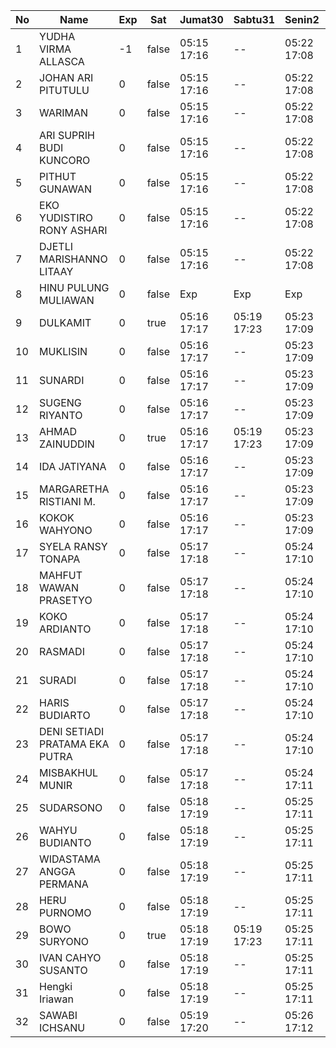 | No | Name | Exp | Sat | Jumat30 | Sabtu31 | Senin2 | Selasa3 | Rabu4 | Kamis5 | Jumat6 | Sabtu7 | Senin9 | Selasa10 | Rabu11 | Kamis12 | Jumat13 | Sabtu14 | Senin16 | Selasa17 | Rabu18 | Kamis19 | Jumat20 |
|-----|-----|-----|-----|-----|-----|-----|-----|-----|-----|-----|-----|-----|-----|-----|-----|-----|-----|-----|-----|-----|-----|-----|
| 1 | YUDHA VIRMA ALLASCA | -1 | false | 05:15 17:16 | -- | 05:22 17:08 | 05:28 17:00 | 05:29 17:00 | 05:23 17:00 | 05:08 17:09 | -- | 05:08 17:24 | 05:11 17:17 | 05:18 17:00 | 05:04 17:23 | 05:18 17:27 | -- | 05:29 17:27 | 05:06 17:19 | 05:12 17:09 | 05:09 17:26 | 05:03 17:11 |
| 2 | JOHAN ARI PITUTULU | 0 | false | 05:15 17:16 | -- | 05:22 17:08 | 05:28 17:00 | 05:29 17:00 | 05:23 17:00 | 05:08 17:09 | -- | 05:08 17:24 | 05:11 17:17 | 05:18 17:00 | 05:04 17:23 | 05:18 17:27 | -- | 05:29 17:27 | 05:06 17:19 | 05:12 17:09 | 05:09 17:26 | 05:03 17:11 |
| 3 | WARIMAN | 0 | false | 05:15 17:16 | -- | 05:22 17:08 | 05:28 17:00 | 05:29 17:00 | 05:23 17:00 | 05:08 17:09 | -- | 05:08 17:24 | 05:11 17:17 | 05:18 17:00 | 05:04 17:23 | 05:18 17:27 | -- | 05:29 17:27 | 05:06 17:19 | 05:12 17:09 | 05:09 17:26 | 05:03 17:11 |
| 4 | ARI SUPRIH BUDI KUNCORO | 0 | false | 05:15 17:16 | -- | 05:22 17:08 | 05:28 17:00 | 05:29 17:00 | 05:23 17:00 | 05:08 17:09 | -- | 05:08 17:24 | 05:11 17:17 | 05:18 17:00 | 05:04 17:23 | 05:18 17:27 | -- | 05:29 17:27 | 05:06 17:19 | 05:12 17:09 | 05:09 17:26 | 05:03 17:11 |
| 5 | PITHUT GUNAWAN | 0 | false | 05:15 17:16 | -- | 05:22 17:08 | 05:28 17:00 | 05:29 17:00 | 05:23 17:00 | 05:08 17:09 | -- | 05:08 17:24 | 05:11 17:17 | 05:18 17:00 | 05:04 17:23 | 05:18 17:27 | -- | 05:29 17:27 | 05:06 17:19 | 05:12 17:09 | 05:09 17:26 | 05:03 17:11 |
| 6 | EKO YUDISTIRO RONY ASHARI | 0 | false | 05:15 17:16 | -- | 05:22 17:08 | 05:28 17:00 | 05:29 17:00 | 05:23 17:00 | 05:08 17:09 | -- | 05:08 17:24 | 05:11 17:17 | 05:18 17:00 | 05:04 17:23 | 05:18 17:27 | -- | 05:29 17:27 | 05:06 17:19 | 05:12 17:09 | 05:09 17:26 | 05:03 17:12 |
| 7 | DJETLI MARISHANNO LITAAY | 0 | false | 05:15 17:16 | -- | 05:22 17:08 | 05:28 17:00 | 05:29 17:00 | 05:23 17:00 | 05:08 17:09 | -- | 05:08 17:25 | 05:11 17:17 | 05:18 17:01 | 05:04 17:23 | 05:18 17:27 | -- | 05:29 17:27 | 05:06 17:19 | 05:12 17:09 | 05:09 17:26 | 05:03 17:12 |
| 8 | HINU PULUNG MULIAWAN | 0 | false | Exp | Exp | Exp | Exp | Exp | Exp | Exp | Exp | Exp | Exp | Exp | Exp | Exp | Exp | Exp | Exp | Exp | Exp | Exp |
| 9 | DULKAMIT | 0 | true | 05:16 17:17 | 05:19 17:23 | 05:23 17:09 | 05:29 17:01 | 05:30 17:01 | 05:24 17:01 | 05:09 17:10 | 05:27 17:25 | 05:09 17:25 | 05:12 17:18 | 05:19 17:01 | 05:05 17:24 | 05:19 17:28 | 05:20 17:06 | 05:30 17:28 | 05:07 17:20 | 05:13 17:10 | 05:10 17:27 | 05:04 17:12 |
| 10 | MUKLISIN | 0 | false | 05:16 17:17 | -- | 05:23 17:09 | 05:29 17:01 | 05:30 17:01 | 05:24 17:01 | 05:09 17:10 | -- | 05:09 17:25 | 05:12 17:18 | 05:19 17:01 | 05:05 17:24 | 05:19 17:28 | -- | 05:30 17:28 | 05:07 17:20 | 05:13 17:10 | 05:10 17:27 | 05:04 17:12 |
| 11 | SUNARDI | 0 | false | 05:16 17:17 | -- | 05:23 17:09 | 05:29 17:01 | 05:30 17:01 | 05:24 17:01 | 05:09 17:10 | -- | 05:09 17:25 | 05:12 17:18 | 05:19 17:01 | 05:05 17:24 | 05:19 17:28 | -- | 05:30 17:28 | 05:07 17:20 | 05:13 17:10 | 05:10 17:27 | 05:04 17:12 |
| 12 | SUGENG RIYANTO | 0 | false | 05:16 17:17 | -- | 05:23 17:09 | 05:29 17:01 | 05:30 17:01 | 05:24 17:01 | 05:09 17:10 | -- | 05:09 17:25 | 05:12 17:18 | 05:19 17:01 | 05:05 17:24 | 05:19 17:28 | -- | 05:30 17:28 | 05:07 17:20 | 05:13 17:10 | 05:10 17:27 | 05:04 17:12 |
| 13 | AHMAD ZAINUDDIN | 0 | true | 05:16 17:17 | 05:19 17:23 | 05:23 17:09 | 05:29 17:01 | 05:30 17:01 | 05:24 17:01 | 05:09 17:10 | 05:27 17:25 | 05:09 17:25 | 05:12 17:18 | 05:19 17:01 | 05:05 17:24 | 05:19 17:28 | 05:20 17:06 | 05:30 17:28 | 05:07 17:20 | 05:13 17:10 | 05:10 17:27 | 05:04 17:12 |
| 14 | IDA JATIYANA | 0 | false | 05:16 17:17 | -- | 05:23 17:09 | 05:29 17:01 | 05:30 17:01 | 05:24 17:01 | 05:09 17:10 | -- | 05:09 17:25 | 05:12 17:18 | 05:19 17:02 | 05:05 17:24 | 05:19 17:28 | -- | 05:30 17:28 | 05:07 17:20 | 05:13 17:10 | 05:10 17:27 | 05:04 17:13 |
| 15 | MARGARETHA RISTIANI M. | 0 | false | 05:16 17:17 | -- | 05:23 17:09 | 05:29 17:01 | 05:30 17:01 | 05:24 17:01 | 05:09 17:10 | -- | 05:09 17:26 | 05:12 17:18 | 05:19 17:02 | 05:05 17:25 | 05:19 17:28 | -- | 05:30 17:28 | 05:07 17:20 | 05:13 17:10 | 05:10 17:27 | 05:04 17:13 |
| 16 | KOKOK WAHYONO | 0 | false | 05:16 17:17 | -- | 05:23 17:09 | 05:29 17:01 | 05:30 17:01 | 05:24 17:01 | 05:09 17:10 | -- | 05:09 17:26 | 05:13 17:18 | 05:19 17:02 | 05:05 17:25 | 05:20 17:29 | -- | 05:30 17:28 | 05:07 17:20 | 05:13 17:10 | 05:10 17:27 | 05:04 17:13 |
| 17 | SYELA RANSY TONAPA | 0 | false | 05:17 17:18 | -- | 05:24 17:10 | 05:30 17:02 | 05:31 17:02 | 05:25 17:02 | 05:10 17:11 | -- | 05:10 17:26 | 05:13 17:19 | 05:20 17:02 | 05:06 17:25 | 05:20 17:29 | -- | 05:31 17:29 | 05:08 17:21 | 05:14 17:11 | 05:11 17:28 | 05:05 17:13 |
| 18 | MAHFUT WAWAN PRASETYO | 0 | false | 05:17 17:18 | -- | 05:24 17:10 | 05:30 17:02 | 05:31 17:02 | 05:25 17:02 | 05:10 17:11 | -- | 05:10 17:26 | 05:13 17:19 | 05:20 17:02 | 05:06 17:25 | 05:20 17:29 | -- | 05:31 17:29 | 05:08 17:21 | 05:14 17:11 | 05:11 17:28 | 05:05 17:13 |
| 19 | KOKO ARDIANTO | 0 | false | 05:17 17:18 | -- | 05:24 17:10 | 05:30 17:02 | 05:31 17:02 | 05:25 17:02 | 05:10 17:11 | -- | 05:10 17:26 | 05:13 17:19 | 05:20 17:03 | 05:06 17:25 | 05:20 17:29 | -- | 05:31 17:29 | 05:08 17:21 | 05:14 17:11 | 05:11 17:28 | 05:05 17:13 |
| 20 | RASMADI | 0 | false | 05:17 17:18 | -- | 05:24 17:10 | 05:30 17:02 | 05:31 17:02 | 05:25 17:02 | 05:10 17:11 | -- | 05:10 17:26 | 05:13 17:19 | 05:20 17:03 | 05:06 17:26 | 05:20 17:29 | -- | 05:31 17:29 | 05:08 17:21 | 05:14 17:11 | 05:11 17:28 | 05:05 17:13 |
| 21 | SURADI | 0 | false | 05:17 17:18 | -- | 05:24 17:10 | 05:30 17:02 | 05:31 17:02 | 05:25 17:02 | 05:10 17:11 | -- | 05:10 17:26 | 05:13 17:19 | 05:20 17:03 | 05:06 17:26 | 05:20 17:29 | -- | 05:31 17:29 | 05:08 17:21 | 05:14 17:11 | 05:11 17:28 | 05:05 17:14 |
| 22 | HARIS BUDIARTO | 0 | false | 05:17 17:18 | -- | 05:24 17:10 | 05:30 17:02 | 05:31 17:02 | 05:25 17:02 | 05:10 17:11 | -- | 05:10 17:27 | 05:13 17:19 | 05:20 17:03 | 05:06 17:26 | 05:20 17:29 | -- | 05:31 17:29 | 05:08 17:21 | 05:14 17:11 | 05:11 17:28 | 05:05 17:14 |
| 23 | DENI SETIADI PRATAMA EKA PUTRA | 0 | false | 05:17 17:18 | -- | 05:24 17:10 | 05:30 17:02 | 05:31 17:02 | 05:25 17:02 | 05:10 17:11 | -- | 05:10 17:27 | 05:14 17:19 | 05:20 17:03 | 05:06 17:26 | 05:20 17:29 | -- | 05:31 17:29 | 05:08 17:21 | 05:14 17:11 | 05:11 17:28 | 05:05 17:14 |
| 24 | MISBAKHUL MUNIR | 0 | false | 05:17 17:18 | -- | 05:24 17:11 | 05:31 17:02 | 05:31 17:02 | 05:25 17:03 | 05:10 17:11 | -- | 05:10 17:27 | 05:14 17:19 | 05:20 17:03 | 05:07 17:26 | 05:21 17:30 | -- | 05:31 17:29 | 05:08 17:21 | 05:14 17:11 | 05:12 17:29 | 05:05 17:14 |
| 25 | SUDARSONO | 0 | false | 05:18 17:19 | -- | 05:25 17:11 | 05:31 17:03 | 05:32 17:03 | 05:26 17:03 | 05:11 17:12 | -- | 05:11 17:27 | 05:14 17:20 | 05:21 17:03 | 05:07 17:27 | 05:21 17:30 | -- | 05:32 17:30 | 05:09 17:22 | 05:15 17:12 | 05:12 17:29 | 05:06 17:14 |
| 26 | WAHYU BUDIANTO | 0 | false | 05:18 17:19 | -- | 05:25 17:11 | 05:31 17:03 | 05:32 17:03 | 05:26 17:03 | 05:11 17:12 | -- | 05:11 17:27 | 05:14 17:20 | 05:21 17:04 | 05:07 17:27 | 05:21 17:30 | -- | 05:32 17:30 | 05:09 17:22 | 05:15 17:12 | 05:12 17:29 | 05:06 17:14 |
| 27 | WIDASTAMA ANGGA PERMANA | 0 | false | 05:18 17:19 | -- | 05:25 17:11 | 05:31 17:03 | 05:32 17:03 | 05:26 17:03 | 05:11 17:12 | -- | 05:11 17:27 | 05:14 17:20 | 05:21 17:04 | 05:07 17:27 | 05:21 17:30 | -- | 05:32 17:30 | 05:09 17:22 | 05:15 17:12 | 05:12 17:29 | 05:06 17:14 |
| 28 | HERU PURNOMO | 0 | false | 05:18 17:19 | -- | 05:25 17:11 | 05:31 17:03 | 05:32 17:03 | 05:26 17:03 | 05:11 17:12 | -- | 05:11 17:28 | 05:14 17:20 | 05:21 17:04 | 05:07 17:27 | 05:21 17:30 | -- | 05:32 17:30 | 05:09 17:22 | 05:15 17:12 | 05:12 17:29 | 05:06 17:14 |
| 29 | BOWO SURYONO | 0 | true | 05:18 17:19 | 05:19 17:23 | 05:25 17:11 | 05:31 17:03 | 05:32 17:03 | 05:26 17:03 | 05:11 17:12 | 05:27 17:25 | 05:11 17:28 | 05:14 17:20 | 05:21 17:04 | 05:07 17:27 | 05:21 17:30 | 05:20 17:06 | 05:32 17:30 | 05:09 17:22 | 05:15 17:12 | 05:12 17:29 | 05:06 17:15 |
| 30 | IVAN CAHYO SUSANTO | 0 | false | 05:18 17:19 | -- | 05:25 17:11 | 05:31 17:03 | 05:32 17:03 | 05:26 17:03 | 05:11 17:12 | -- | 05:11 17:28 | 05:14 17:20 | 05:21 17:04 | 05:07 17:27 | 05:21 17:30 | -- | 05:32 17:30 | 05:09 17:22 | 05:15 17:12 | 05:12 17:29 | 05:06 17:15 |
| 31 | Hengki Iriawan | 0 | false | 05:18 17:19 | -- | 05:25 17:11 | 05:31 17:03 | 05:32 17:03 | 05:26 17:04 | 05:11 17:12 | -- | 05:11 17:28 | 05:15 17:20 | 05:21 17:04 | 05:07 17:28 | 05:21 17:31 | -- | 05:32 17:30 | 05:09 17:22 | 05:15 17:12 | 05:12 17:29 | 05:06 17:15 |
| 32 | SAWABI ICHSANU | 0 | false | 05:19 17:20 | -- | 05:26 17:12 | 05:32 17:04 | 05:33 17:04 | 05:27 17:04 | 05:12 17:13 | -- | 05:12 17:28 | 05:15 17:21 | 05:22 17:04 | 05:08 17:28 | 05:22 17:31 | -- | 05:33 17:31 | 05:10 17:23 | 05:16 17:13 | 05:13 17:30 | 05:07 17:15 |
